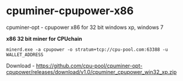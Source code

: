# cpuminer-cpupower-x86
cpuminer-opt - cpupower x86 for 32 bit windows xp, windows 7

**x86 32 bit miner for CPUchain**

```minerd.exe -a cpupower -o stratum+tcp://cpu-pool.com:63388 -u WALLET_ADDRESS```

Download - https://github.com/cpu-pool/cpuminer-opt-cpupower/releases/download/v1.0/cpuminer_cpupower_win32_xp.zip
